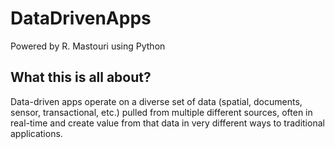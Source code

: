 # DataDrivenApps
Powered by R. Mastouri using Python

## What this is all about?


Data-driven apps operate on a diverse set of data (spatial, documents, sensor, transactional, etc.) pulled from multiple different sources, often in real-time and create value from that data in very different ways to traditional applications.
